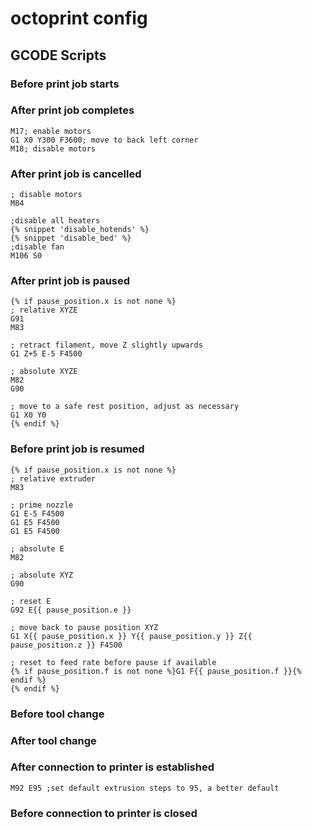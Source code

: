 # octoprint config

## GCODE Scripts

### Before print job starts
### After print job completes

    M17; enable motors
    G1 X0 Y300 F3600; move to back left corner
    M18; disable motors

### After print job is cancelled

    ; disable motors
    M84

    ;disable all heaters
    {% snippet 'disable_hotends' %}
    {% snippet 'disable_bed' %}
    ;disable fan
    M106 S0

### After print job is paused

    {% if pause_position.x is not none %}
    ; relative XYZE
    G91
    M83

    ; retract filament, move Z slightly upwards
    G1 Z+5 E-5 F4500

    ; absolute XYZE
    M82
    G90

    ; move to a safe rest position, adjust as necessary
    G1 X0 Y0
    {% endif %}

### Before print job is resumed

    {% if pause_position.x is not none %}
    ; relative extruder
    M83

    ; prime nozzle
    G1 E-5 F4500
    G1 E5 F4500
    G1 E5 F4500

    ; absolute E
    M82

    ; absolute XYZ
    G90

    ; reset E
    G92 E{{ pause_position.e }}

    ; move back to pause position XYZ
    G1 X{{ pause_position.x }} Y{{ pause_position.y }} Z{{ pause_position.z }} F4500

    ; reset to feed rate before pause if available
    {% if pause_position.f is not none %}G1 F{{ pause_position.f }}{% endif %}
    {% endif %}

### Before tool change
### After tool change
### After connection to printer is established

    M92 E95 ;set default extrusion steps to 95, a better default

### Before connection to printer is closed
